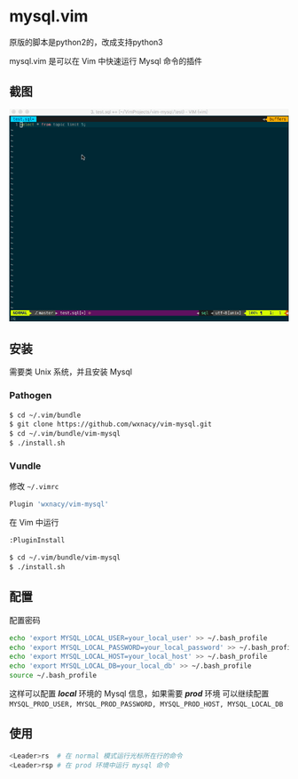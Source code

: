 # mysql.vim

原版的脚本是python2的，改成支持python3

mysql.vim 是可以在 Vim 中快速运行 Mysql 命令的插件

<!-- more -->
<!-- toc -->
## 截图
![截图](vim-mysql.gif)
## 安装
需要类 Unix 系统，并且安装 Mysql
### Pathogen
```bash
$ cd ~/.vim/bundle
$ git clone https://github.com/wxnacy/vim-mysql.git
$ cd ~/.vim/bundle/vim-mysql
$ ./install.sh
```

### Vundle
修改 `~/.vimrc`
```bash
Plugin 'wxnacy/vim-mysql'
```
在 Vim 中运行
```bash
:PluginInstall
```
```bash
$ cd ~/.vim/bundle/vim-mysql
$ ./install.sh
```

## 配置
配置密码
```bash
echo 'export MYSQL_LOCAL_USER=your_local_user' >> ~/.bash_profile
echo 'export MYSQL_LOCAL_PASSWORD=your_local_password' >> ~/.bash_profile
echo 'export MYSQL_LOCAL_HOST=your_local_host' >> ~/.bash_profile
echo 'export MYSQL_LOCAL_DB=your_local_db' >> ~/.bash_profile
source ~/.bash_profile
```
这样可以配置 ***local*** 环境的 Mysql 信息，如果需要 ***prod*** 环境
可以继续配置 `MYSQL_PROD_USER, MYSQL_PROD_PASSWORD, MYSQL_PROD_HOST, MYSQL_LOCAL_DB`

## 使用
```bash
<Leader>rs  # 在 normal 模式运行光标所在行的命令
<Leader>rsp # 在 prod 环境中运行 mysql 命令
```
